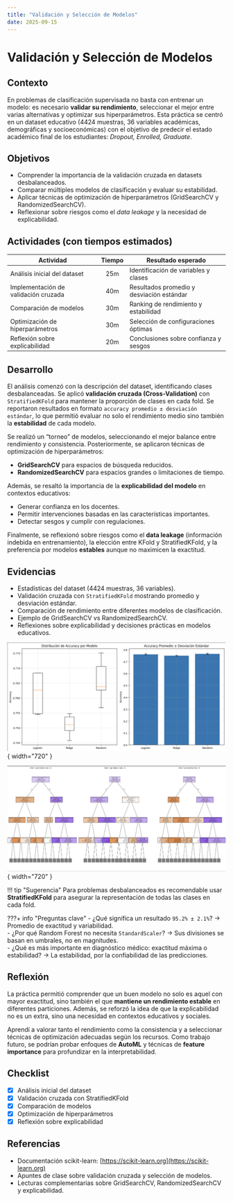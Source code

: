 ```yaml
---
title: "Validación y Selección de Modelos"
date: 2025-09-15
---
```


# Validación y Selección de Modelos

## Contexto
En problemas de clasificación supervisada no basta con entrenar un modelo: es necesario **validar su rendimiento**, seleccionar el mejor entre varias alternativas y optimizar sus hiperparámetros. Esta práctica se centró en un dataset educativo (4424 muestras, 36 variables académicas, demográficas y socioeconómicas) con el objetivo de predecir el estado académico final de los estudiantes: *Dropout, Enrolled, Graduate*.  

## Objetivos
- Comprender la importancia de la validación cruzada en datasets desbalanceados.  
- Comparar múltiples modelos de clasificación y evaluar su estabilidad.  
- Aplicar técnicas de optimización de hiperparámetros (GridSearchCV y RandomizedSearchCV).  
- Reflexionar sobre riesgos como el *data leakage* y la necesidad de explicabilidad.  

## Actividades (con tiempos estimados)

| Actividad                          | Tiempo | Resultado esperado                          |
|------------------------------------|:------:|---------------------------------------------|
| Análisis inicial del dataset        | 25m    | Identificación de variables y clases         |
| Implementación de validación cruzada | 40m   | Resultados promedio y desviación estándar    |
| Comparación de modelos              | 30m    | Ranking de rendimiento y estabilidad         |
| Optimización de hiperparámetros     | 30m    | Selección de configuraciones óptimas         |
| Reflexión sobre explicabilidad      | 20m    | Conclusiones sobre confianza y sesgos        |

## Desarrollo
El análisis comenzó con la descripción del dataset, identificando clases desbalanceadas. Se aplicó **validación cruzada (Cross-Validation)** con `StratifiedKFold` para mantener la proporción de clases en cada fold. Se reportaron resultados en formato `accuracy promedio ± desviación estándar`, lo que permitió evaluar no solo el rendimiento medio sino también la **estabilidad** de cada modelo.  

Se realizó un “torneo” de modelos, seleccionando el mejor balance entre rendimiento y consistencia. Posteriormente, se aplicaron técnicas de optimización de hiperparámetros:  
- **GridSearchCV** para espacios de búsqueda reducidos.  
- **RandomizedSearchCV** para espacios grandes o limitaciones de tiempo.  

Además, se resaltó la importancia de la **explicabilidad del modelo** en contextos educativos:  
- Generar confianza en los docentes.  
- Permitir intervenciones basadas en las características importantes.  
- Detectar sesgos y cumplir con regulaciones.  

Finalmente, se reflexionó sobre riesgos como el **data leakage** (información indebida en entrenamiento), la elección entre KFold y StratifiedKFold, y la preferencia por modelos **estables** aunque no maximicen la exactitud.  

## Evidencias
- Estadísticas del dataset (4424 muestras, 36 variables).  
- Validación cruzada con `StratifiedKFold` mostrando promedio y desviación estándar.  
- Comparación de rendimiento entre diferentes modelos de clasificación.  
- Ejemplo de GridSearchCV vs RandomizedSearchCV.  
- Reflexiones sobre explicabilidad y decisiones prácticas en modelos educativos.  

![Comparación de Modelos De Clasificación](../assets/accuracy-UT1-TA5.png){ width="720" }

![Arboles de Random Forest](../assets/UT1_TA5_Random_Forest.png){ width="720" }

!!! tip "Sugerencia"
    Para problemas desbalanceados es recomendable usar **StratifiedKFold** para asegurar la representación de todas las clases en cada fold.  

???+ info "Preguntas clave"
    - ¿Qué significa un resultado `95.2% ± 2.1%`? → Promedio de exactitud y variabilidad.  
    - ¿Por qué Random Forest no necesita `StandardScaler`? → Sus divisiones se basan en umbrales, no en magnitudes.  
    - ¿Qué es más importante en diagnóstico médico: exactitud máxima o estabilidad? → La estabilidad, por la confiabilidad de las predicciones.  

## Reflexión
La práctica permitió comprender que un buen modelo no solo es aquel con mayor exactitud, sino también el que **mantiene un rendimiento estable** en diferentes particiones. Además, se reforzó la idea de que la explicabilidad no es un extra, sino una necesidad en contextos educativos y sociales.  

Aprendí a valorar tanto el rendimiento como la consistencia y a seleccionar técnicas de optimización adecuadas según los recursos. Como trabajo futuro, se podrían probar enfoques de **AutoML** y técnicas de **feature importance** para profundizar en la interpretabilidad.  

## Checklist
- [x] Análisis inicial del dataset  
- [x] Validación cruzada con StratifiedKFold  
- [x] Comparación de modelos  
- [x] Optimización de hiperparámetros  
- [x] Reflexión sobre explicabilidad  

## Referencias
- Documentación scikit-learn: [https://scikit-learn.org](https://scikit-learn.org)  
- Apuntes de clase sobre validación cruzada y selección de modelos.  
- Lecturas complementarias sobre GridSearchCV, RandomizedSearchCV y explicabilidad.  
